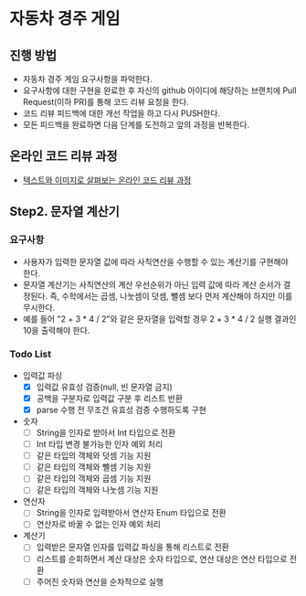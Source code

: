 # 자동차 경주 게임
## 진행 방법
* 자동차 경주 게임 요구사항을 파악한다.
* 요구사항에 대한 구현을 완료한 후 자신의 github 아이디에 해당하는 브랜치에 Pull Request(이하 PR)를 통해 코드 리뷰 요청을 한다.
* 코드 리뷰 피드백에 대한 개선 작업을 하고 다시 PUSH한다.
* 모든 피드백을 완료하면 다음 단계를 도전하고 앞의 과정을 반복한다.

## 온라인 코드 리뷰 과정
* [텍스트와 이미지로 살펴보는 온라인 코드 리뷰 과정](https://github.com/next-step/nextstep-docs/tree/master/codereview)

## Step2. 문자열 계산기
### 요구사항
- 사용자가 입력한 문자열 값에 따라 사칙연산을 수행할 수 있는 계산기를 구현해야 한다.
- 문자열 계산기는 사칙연산의 계산 우선순위가 아닌 입력 값에 따라 계산 순서가 결정된다. 즉, 수학에서는 곱셈, 나눗셈이 덧셈, 뺄셈 보다 먼저 계산해야 하지만 이를 무시한다.
- 예를 들어 "2 + 3 * 4 / 2"와 같은 문자열을 입력할 경우 2 + 3 * 4 / 2 실행 결과인 10을 출력해야 한다.

### Todo List
- 입력값 파싱
    - [X] 입력값 유효성 검증(null, 빈 문자열 금지)
    - [X] 공백을 구분자로 입력값 구분 후 리스트 반환
    - [X] parse 수행 전 무조건 유효성 검증 수행하도록 구현
- 숫자
    - [ ] String을 인자로 받아서 Int 타입으로 전환
    - [ ] Int 타입 변경 불가능한 인자 예외 처리
    - [ ] 같은 타입의 객체와 덧셈 기능 지원
    - [ ] 같은 타입의 객체와 뺄셈 기능 지원
    - [ ] 같은 타입의 객체와 곱셈 기능 지원
    - [ ] 같은 타입의 객체와 나눗셈 기능 지원
- 연산자
    - [ ] String을 인자로 입력받아서 연산자 Enum 타입으로 전환
    - [ ] 연산자로 바꿀 수 없는 인자 예외 처리
- 계산기
    - [ ] 입력받은 문자열 인자를 입력값 파싱을 통해 리스트로 전환
    - [ ] 리스트를 순회하면서 계산 대상은 숫자 타입으로, 연산 대상은 연산 타입으로 전환
    - [ ] 주어진 숫자와 연산을 순차적으로 실행
